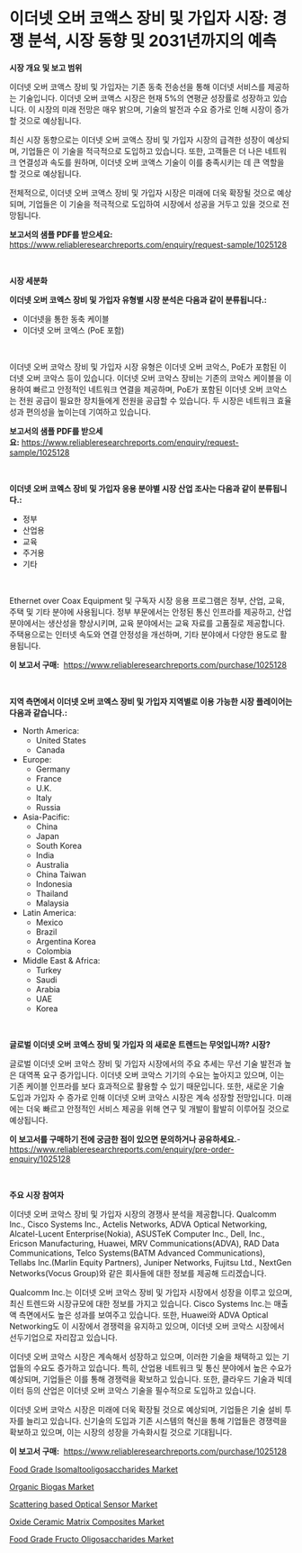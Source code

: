 <p><h1>이더넷 오버 코액스 장비 및 가입자 시장: 경쟁 분석, 시장 동향 및 2031년까지의 예측</h1></p><p><strong>시장 개요 및 보고 범위</strong></p>
<p><p>이더넷 오버 코액스 장비 및 가입자는 기존 동축 전송선을 통해 이더넷 서비스를 제공하는 기술입니다. 이더넷 오버 코액스 시장은 현재 5%의 연평균 성장률로 성장하고 있습니다. 이 시장의 미래 전망은 매우 밝으며, 기술의 발전과 수요 증가로 인해 시장이 증가할 것으로 예상됩니다.</p><p>최신 시장 동향으로는 이더넷 오버 코액스 장비 및 가입자 시장의 급격한 성장이 예상되며, 기업들은 이 기술을 적극적으로 도입하고 있습니다. 또한, 고객들은 더 나은 네트워크 연결성과 속도를 원하며, 이더넷 오버 코액스 기술이 이를 충족시키는 데 큰 역할을 할 것으로 예상됩니다.</p><p>전체적으로, 이더넷 오버 코액스 장비 및 가입자 시장은 미래에 더욱 확장될 것으로 예상되며, 기업들은 이 기술을 적극적으로 도입하여 시장에서 성공을 거두고 있을 것으로 전망됩니다.</p></p>
<p><strong>보고서의 샘플 PDF를 받으세요:</strong> <a href="https://www.reliableresearchreports.com/enquiry/request-sample/1025128">https://www.reliableresearchreports.com/enquiry/request-sample/1025128</a></p>
<p>&nbsp;</p>
<p><strong>시장 세분화</strong></p>
<p><strong>이더넷 오버 코엑스 장비 및 가입자 유형별 시장 분석은 다음과 같이 분류됩니다.:</strong></p>
<p><ul><li>이더넷을 통한 동축 케이블</li><li>이더넷 오버 코엑스 (PoE 포함)</li></ul></p>
<p>&nbsp;</p>
<p><p>이더넷 오버 코악스 장비 및 가입자 시장 유형은 이더넷 오버 코악스, PoE가 포함된 이더넷 오버 코악스 등이 있습니다. 이더넷 오버 코악스 장비는 기존의 코악스 케이블을 이용하여 빠르고 안정적인 네트워크 연결을 제공하며, PoE가 포함된 이더넷 오버 코악스는 전원 공급이 필요한 장치들에게 전원을 공급할 수 있습니다. 두 시장은 네트워크 효율성과 편의성을 높이는데 기여하고 있습니다.</p></p>
<p><strong>보고서의 샘플 PDF를 받으세요:</strong>&nbsp;<a href="https://www.reliableresearchreports.com/enquiry/request-sample/1025128">https://www.reliableresearchreports.com/enquiry/request-sample/1025128</a></p>
<p>&nbsp;</p>
<p><strong> 이더넷 오버 코엑스 장비 및 가입자 응용 분야별 시장 산업 조사는 다음과 같이 분류됩니다.:</strong></p>
<p><ul><li>정부</li><li>산업용</li><li>교육</li><li>주거용</li><li>기타</li></ul></p>
<p>&nbsp;</p>
<p><p>Ethernet over Coax Equipment 및 구독자 시장 응용 프로그램은 정부, 산업, 교육, 주택 및 기타 분야에 사용됩니다. 정부 부문에서는 안정된 통신 인프라를 제공하고, 산업 분야에서는 생산성을 향상시키며, 교육 분야에서는 교육 자료를 고품질로 제공합니다. 주택용으로는 인터넷 속도와 연결 안정성을 개선하며, 기타 분야에서 다양한 용도로 활용됩니다.</p></p>
<p><strong>이 보고서 구매:</strong>&nbsp; <a href="https://www.reliableresearchreports.com/purchase/1025128">https://www.reliableresearchreports.com/purchase/1025128</a></p>
<p>&nbsp;</p>
<p><strong>지역 측면에서 이더넷 오버 코엑스 장비 및 가입자 지역별로 이용 가능한 시장 플레이어는 다음과 같습니다.:</strong></p>
<p><ul>
    <li>
        North America:
        <ul>
            <li>United States</li>
            <li>Canada</li>
        </ul>
    </li>
    <li>
        Europe:
        <ul>
            <li>Germany</li>
            <li>France</li>
            <li>U.K.</li>
            <li>Italy</li>
            <li>Russia</li>
        </ul>
    </li>
    <li>
        Asia-Pacific:
        <ul>
            <li>China</li>
            <li>Japan</li>
            <li>South Korea</li>
            <li>India</li>
            <li>Australia</li>
            <li>China Taiwan</li>
            <li>Indonesia</li>
            <li>Thailand</li>
            <li>Malaysia</li>
        </ul>
    </li>
    <li>
        Latin America:
        <ul>
            <li>Mexico</li>
            <li>Brazil</li>
            <li>Argentina Korea</li>
            <li>Colombia</li>
        </ul>
    </li>
    <li>
        Middle East & Africa:
        <ul>
            <li>Turkey</li>
            <li>Saudi</li>
            <li>Arabia</li>
            <li>UAE</li>
            <li>Korea</li>
        </ul>
    </li>
    </ul></p>
<p>&nbsp;</p>
<p><strong>글로벌 이더넷 오버 코엑스 장비 및 가입자 의 새로운 트렌드는 무엇입니까? 시장?</strong></p>
<p><p>글로벌 이더넷 오버 코악스 장비 및 가입자 시장에서의 주요 추세는 무선 기술 발전과 높은 대역폭 요구 증가입니다. 이더넷 오버 코악스 기기의 수요는 높아지고 있으며, 이는 기존 케이블 인프라를 보다 효과적으로 활용할 수 있기 때문입니다. 또한, 새로운 기술 도입과 가입자 수 증가로 인해 이더넷 오버 코악스 시장은 계속 성장할 전망입니다. 미래에는 더욱 빠르고 안정적인 서비스 제공을 위해 연구 및 개발이 활발히 이루어질 것으로 예상됩니다.</p></p>
<p><strong>이 보고서를 구매하기 전에 궁금한 점이 있으면 문의하거나 공유하세요.</strong>- <a href="https://www.reliableresearchreports.com/enquiry/pre-order-enquiry/1025128">https://www.reliableresearchreports.com/enquiry/pre-order-enquiry/1025128</a></p>
<p>&nbsp;</p>
<p><strong>주요 시장 참여자</strong></p>
<p><p>이더넷 오버 코악스 장비 및 가입자 시장의 경쟁사 분석을 제공합니다. Qualcomm Inc., Cisco Systems Inc., Actelis Networks, ADVA Optical Networking, Alcatel-Lucent Enterprise(Nokia), ASUSTeK Computer Inc., Dell, Inc., Ericson Manufacturing, Huawei, MRV Communications(ADVA), RAD Data Communications, Telco Systems(BATM Advanced Communications), Tellabs Inc.(Marlin Equity Partners), Juniper Networks, Fujitsu Ltd., NextGen Networks(Vocus Group)와 같은 회사들에 대한 정보를 제공해 드리겠습니다.</p><p>Qualcomm Inc.는 이더넷 오버 코악스 장비 및 가입자 시장에서 성장을 이루고 있으며, 최신 트렌드와 시장규모에 대한 정보를 가지고 있습니다. Cisco Systems Inc.는 매출액 측면에서도 높은 성과를 보여주고 있습니다. 또한, Huawei와 ADVA Optical Networking도 이 시장에서 경쟁력을 유지하고 있으며, 이더넷 오버 코악스 시장에서 선두기업으로 자리잡고 있습니다.</p><p>이더넷 오버 코악스 시장은 계속해서 성장하고 있으며, 이러한 기술을 채택하고 있는 기업들의 수요도 증가하고 있습니다. 특히, 산업용 네트워크 및 통신 분야에서 높은 수요가 예상되며, 기업들은 이를 통해 경쟁력을 확보하고 있습니다. 또한, 클라우드 기술과 빅데이터 등의 산업은 이더넷 오버 코악스 기술을 필수적으로 도입하고 있습니다.</p><p>이더넷 오버 코악스 시장은 미래에 더욱 확장될 것으로 예상되며, 기업들은 기술 설비 투자를 늘리고 있습니다. 신기술의 도입과 기존 시스템의 혁신을 통해 기업들은 경쟁력을 확보하고 있으며, 이는 시장의 성장을 가속화시킬 것으로 기대됩니다.</p></p>
<p><strong>이 보고서 구매:</strong>&nbsp;&nbsp;<a href="https://www.reliableresearchreports.com/purchase/1025128">https://www.reliableresearchreports.com/purchase/1025128</a></p>
<p><p><a href="https://view.publitas.com/reportprime-1/food-grade-isomaltooligosaccharides-market-size-growth-outlook-from-2024-to-2031-projecting-at-markets-trends-analysis-by-application-regional-outlook-and-revenue/">Food Grade Isomaltooligosaccharides Market</a></p><p><a href="https://github.com/joannesouthgate/Market-Research-Report-List-2/blob/main/organic-biogas-market.md">Organic Biogas Market</a></p><p><a href="https://glittery-fuchsia-86a.notion.site/Scattering-based-Optical-Sensor-Market-Research-Report-Unlocks-Analysis-on-the-Market-Financial-Stat-348b11b06cd34de6a40690d3c854ad6a">Scattering based Optical Sensor Market</a></p><p><a href="https://issuu.com/reportprime-2/docs/oxide-ceramic-matrix-composites-market-size-2030.p">Oxide Ceramic Matrix Composites Market</a></p><p><a href="https://view.publitas.com/reportprime-1/food-grade-fructo-oligosaccharides-market-provides-a-comprehensive-analysis-including-a-macro-overview-of-the-market-as-well-as-micro-details-such-as-market-size-and-competitive-landscape/">Food Grade Fructo Oligosaccharides Market</a></p></p>
